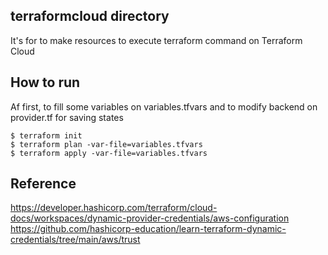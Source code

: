 ## terraformcloud directory
It's for to make resources to execute terraform command on Terraform Cloud

## How to run
Af first, to fill some variables on variables.tfvars and to modify backend on provider.tf for saving states

```
$ terraform init
$ terraform plan -var-file=variables.tfvars
$ terraform apply -var-file=variables.tfvars
```

## Reference
https://developer.hashicorp.com/terraform/cloud-docs/workspaces/dynamic-provider-credentials/aws-configuration
https://github.com/hashicorp-education/learn-terraform-dynamic-credentials/tree/main/aws/trust